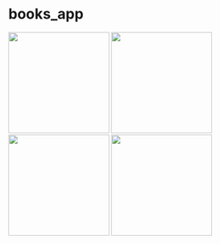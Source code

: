 # books_app

<p float ="left">
<img src="https://user-images.githubusercontent.com/88718312/138232007-dd684538-fe69-4328-875d-cc2f6da4ce9f.jpg" width="200">
<img src="https://user-images.githubusercontent.com/88718312/138232011-96e17cdd-750d-4967-a25d-99f79dde06e2.jpg" width="200">
<img src="https://user-images.githubusercontent.com/88718312/138232016-c392dfb1-7c15-4d18-9659-2e6af20c204f.jpg" width="200">
<img src="https://user-images.githubusercontent.com/88718312/138221112-78094a15-b79b-4062-9d94-206db9b39cb8.jpg" width="200">


<p/>
